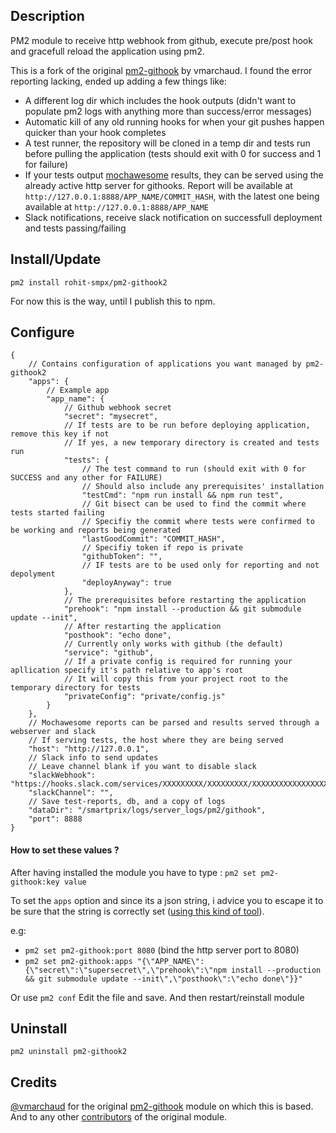 ## Description

PM2 module to receive http webhook from github, execute pre/post hook and gracefull reload the application using pm2.

This is a fork of the original [pm2-githook](https://github.com/vmarchaud/pm2-githook) by vmarchaud. I found the error reporting lacking, ended up adding a few things like:
* A different log dir which includes the hook outputs (didn't want to populate pm2 logs with anything more than success/error messages)
* Automatic kill of any old running hooks for when your git pushes happen quicker than your hook completes
* A test runner, the repository will be cloned in a temp dir and tests run before pulling the application (tests should exit with 0 for success and 1 for failure)
* If your tests output [mochawesome](https://github.com/adamgruber/mochawesome) results, they can be served using the already active http server for githooks.
	Report will be available at `http://127.0.0.1:8888/APP_NAME/COMMIT_HASH`, with the latest one being available at `http://127.0.0.1:8888/APP_NAME`
* Slack notifications, receive slack notification on successfull deployment and tests passing/failing

## Install/Update

`pm2 install rohit-smpx/pm2-githook2`

For now this is the way, until I publish this to npm.

## Configure

```
{
	// Contains configuration of applications you want managed by pm2-githook2
	"apps": {
		// Example app
		"app_name": {
			// Github webhook secret
			"secret": "mysecret",
			// If tests are to be run before deploying application, remove this key if not
			// If yes, a new temporary directory is created and tests run
			"tests": {
				// The test command to run (should exit with 0 for SUCCESS and any other for FAILURE)
				// Should also include any prerequisites' installation
				"testCmd": "npm run install && npm run test",
				// Git bisect can be used to find the commit where tests started failing
				// Specifiy the commit where tests were confirmed to be working and reports being generated
				"lastGoodCommit": "COMMIT_HASH",
				// Specifiy token if repo is private
				"githubToken": "",
				// IF tests are to be used only for reporting and not depolyment
				"deployAnyway": true
			},
			// The prerequisites before restarting the application
			"prehook": "npm install --production && git submodule update --init",
			// After restarting the application
			"posthook": "echo done",
			// Currently only works with github (the default)
			"service": "github",
			// If a private config is required for running your apllication specify it's path relative to app's root
			// It will copy this from your project root to the temporary directory for tests
			"privateConfig": "private/config.js"
		}
	},
	// Mochawesome reports can be parsed and results served through a webserver and slack
	// If serving tests, the host where they are being served
	"host": "http://127.0.0.1",
	// Slack info to send updates
	// Leave channel blank if you want to disable slack
	"slackWebhook": "https://hooks.slack.com/services/XXXXXXXXX/XXXXXXXXX/XXXXXXXXXXXXXXXXXXXXXXXX",
	"slackChannel": "",
	// Save test-reports, db, and a copy of logs
	"dataDir": "/smartprix/logs/server_logs/pm2/githook",
	"port": 8888
}
```

#### How to set these values ?

 After having installed the module you have to type :
`pm2 set pm2-githook:key value`

To set the `apps` option and since its a json string, i advice you to escape it to be sure that the string is correctly set ([using this kind of tool](http://bernhardhaeussner.de/odd/json-escape/)).

e.g: 
- `pm2 set pm2-githook:port 8080` (bind the http server port to 8080)
- `pm2 set pm2-githook:apps "{\"APP_NAME\":{\"secret\":\"supersecret\",\"prehook\":\"npm install --production && git submodule update --init\",\"posthook\":\"echo done\"}}"` 

Or use 
`pm2 conf`
Edit the file and save. And then restart/reinstall module

## Uninstall

`pm2 uninstall pm2-githook2`

## Credits

[@vmarchaud](https://github.com/vmarchaud) for the original [pm2-githook](https://github.com/vmarchaud/pm2-githook) module on which this is based.
And to any other [contributors](https://github.com/vmarchaud/pm2-githook/graphs/contributors) of the original module.